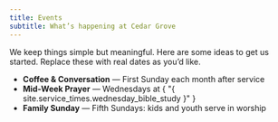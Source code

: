 ```yaml
---
title: Events
subtitle: What’s happening at Cedar Grove
---
```

We keep things simple but meaningful. Here are some ideas to get us started. Replace these with real dates as you’d like.

- **Coffee & Conversation** — First Sunday each month after service
- **Mid‑Week Prayer** — Wednesdays at { "{ site.service_times.wednesday_bible_study }" }
- **Family Sunday** — Fifth Sundays: kids and youth serve in worship

<!--*Tip:* You can edit this page in `events.md`. Add new items as `- **Event Title** — Date/Time`.-->
